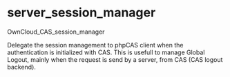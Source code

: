 # server_session_manager
OwnCloud_CAS_session_manager

Delegate the session management to phpCAS client when the authentication is initialized with CAS. This is usefull to manage Global Logout, mainly when the request is send by a server, from CAS (CAS logout backend). 

